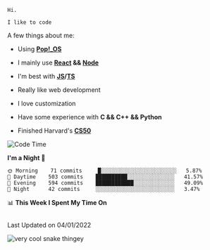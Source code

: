 ```
Hi.

I like to code
```

A few things about me:

-   Using **[Pop!\_OS](https://pop.system76.com/)**

-   I mainly use **[React](https://reactjs.org/) && [Node](https://nodejs.org/en/)**

-   I'm best with **[JS](https://www.javascript.com/)/[TS](https://www.typescriptlang.org/)**

-   Really like web development

-   I love customization

-   Have some experience with **C && C++ && Python**

-   Finished Harvard's **[CS50](https://cs50.harvard.edu)**

<!--START_SECTION:waka-->
![Code Time](http://img.shields.io/badge/Code%20Time-231%20hrs%2017%20mins-blue)

**I'm a Night 🦉** 

```text
🌞 Morning    71 commits     █░░░░░░░░░░░░░░░░░░░░░░░░   5.87% 
🌆 Daytime    503 commits    ██████████░░░░░░░░░░░░░░░   41.57% 
🌃 Evening    594 commits    ████████████░░░░░░░░░░░░░   49.09% 
🌙 Night      42 commits     ░░░░░░░░░░░░░░░░░░░░░░░░░   3.47%

```


📊 **This Week I Spent My Time On** 

```text
```


 Last Updated on 04/01/2022
<!--END_SECTION:waka-->

<img title="" src="https://raw.githubusercontent.com/Trunkelis/Trunkelis/output/github-contribution-grid-snake.svg" alt="very cool snake thingey" data-align="left">
